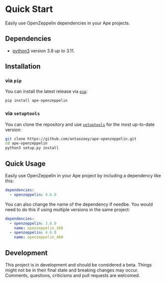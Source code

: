 # Quick Start

Easily use OpenZeppelin dependencies in your Ape projects.

## Dependencies

- [python3](https://www.python.org/downloads) version 3.8 up to 3.11.

## Installation

### via `pip`

You can install the latest release via [`pip`](https://pypi.org/project/pip/):

```bash
pip install ape-openzeppelin
```

### via `setuptools`

You can clone the repository and use [`setuptools`](https://github.com/pypa/setuptools) for the most up-to-date version:

```bash
git clone https://github.com/antaozoey/ape-openzeppelin.git
cd ape-openzeppelin
python3 setup.py install
```

## Quick Usage

Easily use OpenZeppelin in your Ape project by including a dependency like this:

```yaml
dependencies:
  - openzeppelin: 4.6.0
```

You can also change the name of the dependency if needbe.
You would need to do this if using multiple versions in the same project:

```yaml
dependencies:
  - openzeppelin: 3.6.0
    name: openzeppelin_360
  - openzeppelin: 4.6.0
    name: openzeppelin_460
```

## Development

This project is in development and should be considered a beta.
Things might not be in their final state and breaking changes may occur.
Comments, questions, criticisms and pull requests are welcomed.
